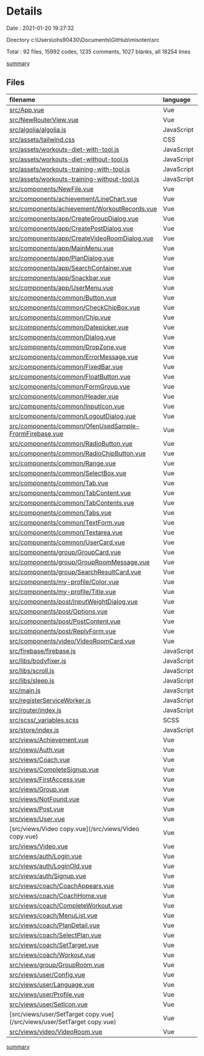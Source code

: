 # Details

Date : 2021-01-20 19:27:32

Directory c:\Users\ohs90430\Documents\GitHub\misoten\src

Total : 92 files,  15992 codes, 1235 comments, 1027 blanks, all 18254 lines

[summary](results.md)

## Files
| filename | language | code | comment | blank | total |
| :--- | :--- | ---: | ---: | ---: | ---: |
| [src/App.vue](/src/App.vue) | Vue | 380 | 43 | 20 | 443 |
| [src/NewRouterView.vue](/src/NewRouterView.vue) | Vue | 28 | 0 | 7 | 35 |
| [src/algolia/algolia.js](/src/algolia/algolia.js) | JavaScript | 7 | 0 | 2 | 9 |
| [src/assets/tailwind.css](/src/assets/tailwind.css) | CSS | 3 | 0 | 0 | 3 |
| [src/assets/workouts-diet-with-tool.js](/src/assets/workouts-diet-with-tool.js) | JavaScript | 162 | 26 | 2 | 190 |
| [src/assets/workouts-diet-without-tool.js](/src/assets/workouts-diet-without-tool.js) | JavaScript | 107 | 20 | 2 | 129 |
| [src/assets/workouts-training-with-tool.js](/src/assets/workouts-training-with-tool.js) | JavaScript | 567 | 0 | 1 | 568 |
| [src/assets/workouts-training-without-tool.js](/src/assets/workouts-training-without-tool.js) | JavaScript | 495 | 13 | 2 | 510 |
| [src/components/NewFile.vue](/src/components/NewFile.vue) | Vue | 26 | 0 | 5 | 31 |
| [src/components/achievement/LineChart.vue](/src/components/achievement/LineChart.vue) | Vue | 34 | 3 | 4 | 41 |
| [src/components/achievement/WorkoutRecords.vue](/src/components/achievement/WorkoutRecords.vue) | Vue | 135 | 11 | 8 | 154 |
| [src/components/app/CreateGroupDialog.vue](/src/components/app/CreateGroupDialog.vue) | Vue | 145 | 1 | 8 | 154 |
| [src/components/app/CreatePostDialog.vue](/src/components/app/CreatePostDialog.vue) | Vue | 627 | 39 | 19 | 685 |
| [src/components/app/CreateVideoRoomDialog.vue](/src/components/app/CreateVideoRoomDialog.vue) | Vue | 92 | 1 | 5 | 98 |
| [src/components/app/MainMenu.vue](/src/components/app/MainMenu.vue) | Vue | 592 | 57 | 47 | 696 |
| [src/components/app/PlanDialog.vue](/src/components/app/PlanDialog.vue) | Vue | 54 | 1 | 11 | 66 |
| [src/components/app/SearchContainer.vue](/src/components/app/SearchContainer.vue) | Vue | 203 | 8 | 13 | 224 |
| [src/components/app/Snackbar.vue](/src/components/app/Snackbar.vue) | Vue | 111 | 1 | 10 | 122 |
| [src/components/app/UserMenu.vue](/src/components/app/UserMenu.vue) | Vue | 336 | 34 | 16 | 386 |
| [src/components/common/Button.vue](/src/components/common/Button.vue) | Vue | 177 | 3 | 12 | 192 |
| [src/components/common/CheckChipBox.vue](/src/components/common/CheckChipBox.vue) | Vue | 76 | 10 | 7 | 93 |
| [src/components/common/Chip.vue](/src/components/common/Chip.vue) | Vue | 107 | 1 | 8 | 116 |
| [src/components/common/Datepicker.vue](/src/components/common/Datepicker.vue) | Vue | 148 | 4 | 10 | 162 |
| [src/components/common/Dialog.vue](/src/components/common/Dialog.vue) | Vue | 240 | 26 | 23 | 289 |
| [src/components/common/DropZone.vue](/src/components/common/DropZone.vue) | Vue | 190 | 10 | 19 | 219 |
| [src/components/common/ErrorMessage.vue](/src/components/common/ErrorMessage.vue) | Vue | 37 | 0 | 5 | 42 |
| [src/components/common/FixedBar.vue](/src/components/common/FixedBar.vue) | Vue | 161 | 8 | 17 | 186 |
| [src/components/common/FloatButton.vue](/src/components/common/FloatButton.vue) | Vue | 101 | 2 | 9 | 112 |
| [src/components/common/FormGroup.vue](/src/components/common/FormGroup.vue) | Vue | 42 | 2 | 8 | 52 |
| [src/components/common/Header.vue](/src/components/common/Header.vue) | Vue | 72 | 4 | 8 | 84 |
| [src/components/common/InputIcon.vue](/src/components/common/InputIcon.vue) | Vue | 96 | 5 | 8 | 109 |
| [src/components/common/LogoutDialog.vue](/src/components/common/LogoutDialog.vue) | Vue | 54 | 3 | 5 | 62 |
| [src/components/common/OfenUsedSample-FrormFirebase.vue](/src/components/common/OfenUsedSample-FrormFirebase.vue) | Vue | 172 | 20 | 8 | 200 |
| [src/components/common/RadioButton.vue](/src/components/common/RadioButton.vue) | Vue | 152 | 6 | 13 | 171 |
| [src/components/common/RadioChipButton.vue](/src/components/common/RadioChipButton.vue) | Vue | 81 | 5 | 6 | 92 |
| [src/components/common/Range.vue](/src/components/common/Range.vue) | Vue | 233 | 13 | 19 | 265 |
| [src/components/common/SelectBox.vue](/src/components/common/SelectBox.vue) | Vue | 224 | 9 | 18 | 251 |
| [src/components/common/Tab.vue](/src/components/common/Tab.vue) | Vue | 100 | 13 | 18 | 131 |
| [src/components/common/TabContent.vue](/src/components/common/TabContent.vue) | Vue | 45 | 6 | 7 | 58 |
| [src/components/common/TabContents.vue](/src/components/common/TabContents.vue) | Vue | 44 | 2 | 6 | 52 |
| [src/components/common/Tabs.vue](/src/components/common/Tabs.vue) | Vue | 74 | 15 | 9 | 98 |
| [src/components/common/TextForm.vue](/src/components/common/TextForm.vue) | Vue | 187 | 10 | 13 | 210 |
| [src/components/common/Textarea.vue](/src/components/common/Textarea.vue) | Vue | 143 | 5 | 10 | 158 |
| [src/components/common/UserCard.vue](/src/components/common/UserCard.vue) | Vue | 92 | 2 | 7 | 101 |
| [src/components/group/GroupCard.vue](/src/components/group/GroupCard.vue) | Vue | 76 | 4 | 10 | 90 |
| [src/components/group/GroupRoomMessage.vue](/src/components/group/GroupRoomMessage.vue) | Vue | 74 | 0 | 11 | 85 |
| [src/components/group/SearchResultCard.vue](/src/components/group/SearchResultCard.vue) | Vue | 76 | 4 | 10 | 90 |
| [src/components/my-profile/Color.vue](/src/components/my-profile/Color.vue) | Vue | 149 | 18 | 15 | 182 |
| [src/components/my-profile/Title.vue](/src/components/my-profile/Title.vue) | Vue | 50 | 0 | 7 | 57 |
| [src/components/post/InputWeightDialog.vue](/src/components/post/InputWeightDialog.vue) | Vue | 191 | 2 | 9 | 202 |
| [src/components/post/Options.vue](/src/components/post/Options.vue) | Vue | 100 | 7 | 11 | 118 |
| [src/components/post/PostContent.vue](/src/components/post/PostContent.vue) | Vue | 312 | 23 | 17 | 352 |
| [src/components/post/ReplyForm.vue](/src/components/post/ReplyForm.vue) | Vue | 114 | 6 | 11 | 131 |
| [src/components/video/VideoRoomCard.vue](/src/components/video/VideoRoomCard.vue) | Vue | 64 | 0 | 6 | 70 |
| [src/firebase/firebase.js](/src/firebase/firebase.js) | JavaScript | 17 | 3 | 1 | 21 |
| [src/libs/bodyfixer.js](/src/libs/bodyfixer.js) | JavaScript | 15 | 3 | 2 | 20 |
| [src/libs/scroll.js](/src/libs/scroll.js) | JavaScript | 35 | 0 | 0 | 35 |
| [src/libs/sleep.js](/src/libs/sleep.js) | JavaScript | 2 | 0 | 1 | 3 |
| [src/main.js](/src/main.js) | JavaScript | 70 | 1 | 7 | 78 |
| [src/registerServiceWorker.js](/src/registerServiceWorker.js) | JavaScript | 29 | 1 | 3 | 33 |
| [src/router/index.js](/src/router/index.js) | JavaScript | 182 | 45 | 17 | 244 |
| [src/scss/_variables.scss](/src/scss/_variables.scss) | SCSS | 146 | 25 | 13 | 184 |
| [src/store/index.js](/src/store/index.js) | JavaScript | 116 | 3 | 3 | 122 |
| [src/views/Achievement.vue](/src/views/Achievement.vue) | Vue | 756 | 75 | 25 | 856 |
| [src/views/Auth.vue](/src/views/Auth.vue) | Vue | 170 | 16 | 16 | 202 |
| [src/views/Coach.vue](/src/views/Coach.vue) | Vue | 181 | 15 | 17 | 213 |
| [src/views/CompleteSignup.vue](/src/views/CompleteSignup.vue) | Vue | 44 | 5 | 7 | 56 |
| [src/views/FirstAccess.vue](/src/views/FirstAccess.vue) | Vue | 44 | 5 | 6 | 55 |
| [src/views/Group.vue](/src/views/Group.vue) | Vue | 95 | 50 | 7 | 152 |
| [src/views/NotFound.vue](/src/views/NotFound.vue) | Vue | 59 | 0 | 8 | 67 |
| [src/views/Post.vue](/src/views/Post.vue) | Vue | 629 | 119 | 44 | 792 |
| [src/views/User.vue](/src/views/User.vue) | Vue | 105 | 4 | 8 | 117 |
| [src/views/Video copy.vue](/src/views/Video copy.vue) | Vue | 143 | 2 | 13 | 158 |
| [src/views/Video.vue](/src/views/Video.vue) | Vue | 93 | 2 | 10 | 105 |
| [src/views/auth/Login.vue](/src/views/auth/Login.vue) | Vue | 265 | 15 | 21 | 301 |
| [src/views/auth/LoginOld.vue](/src/views/auth/LoginOld.vue) | Vue | 101 | 11 | 8 | 120 |
| [src/views/auth/Signup.vue](/src/views/auth/Signup.vue) | Vue | 296 | 33 | 9 | 338 |
| [src/views/coach/CoachAppears.vue](/src/views/coach/CoachAppears.vue) | Vue | 43 | 0 | 6 | 49 |
| [src/views/coach/CoachHome.vue](/src/views/coach/CoachHome.vue) | Vue | 113 | 9 | 10 | 132 |
| [src/views/coach/CompleteWorkout.vue](/src/views/coach/CompleteWorkout.vue) | Vue | 52 | 0 | 6 | 58 |
| [src/views/coach/MenuList.vue](/src/views/coach/MenuList.vue) | Vue | 327 | 5 | 12 | 344 |
| [src/views/coach/PlanDetail.vue](/src/views/coach/PlanDetail.vue) | Vue | 224 | 63 | 13 | 300 |
| [src/views/coach/SelectPlan.vue](/src/views/coach/SelectPlan.vue) | Vue | 127 | 1 | 11 | 139 |
| [src/views/coach/SetTarget.vue](/src/views/coach/SetTarget.vue) | Vue | 571 | 29 | 22 | 622 |
| [src/views/coach/Workout.vue](/src/views/coach/Workout.vue) | Vue | 539 | 48 | 26 | 613 |
| [src/views/group/GroupRoom.vue](/src/views/group/GroupRoom.vue) | Vue | 502 | 21 | 18 | 541 |
| [src/views/user/Config.vue](/src/views/user/Config.vue) | Vue | 26 | 0 | 6 | 32 |
| [src/views/user/Language.vue](/src/views/user/Language.vue) | Vue | 26 | 0 | 6 | 32 |
| [src/views/user/Profile.vue](/src/views/user/Profile.vue) | Vue | 420 | 33 | 24 | 477 |
| [src/views/user/SetIcon.vue](/src/views/user/SetIcon.vue) | Vue | 130 | 8 | 7 | 145 |
| [src/views/user/SetTarget copy.vue](/src/views/user/SetTarget copy.vue) | Vue | 392 | 25 | 23 | 440 |
| [src/views/video/VideoRoom.vue](/src/views/video/VideoRoom.vue) | Vue | 549 | 54 | 29 | 632 |

[summary](results.md)